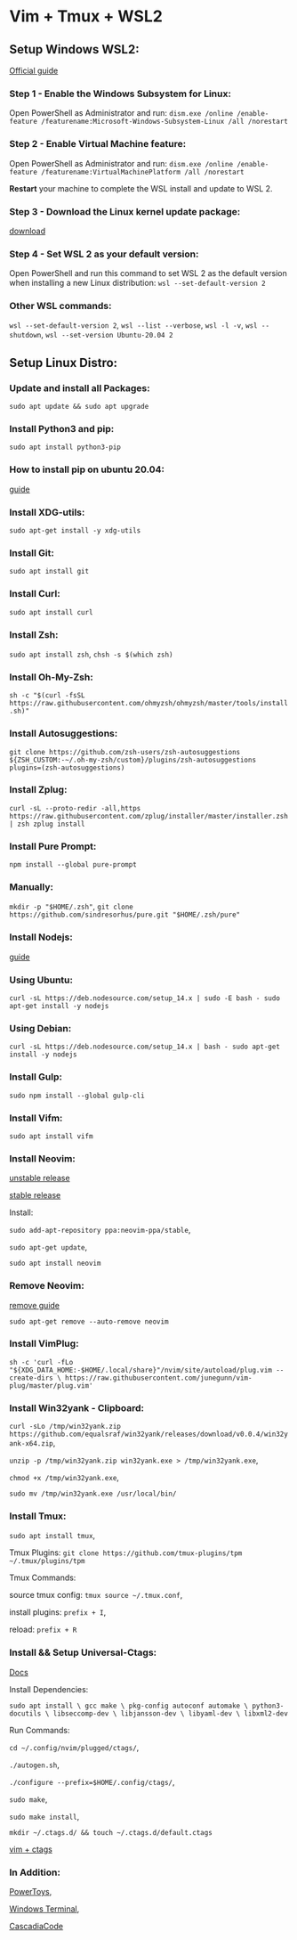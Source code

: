 # Vim + Tmux + WSL2

## Setup Windows WSL2:
[Official guide](https://docs.microsoft.com/en-us/windows/wsl/install-win10
)

### Step 1 - Enable the Windows Subsystem for Linux:
Open PowerShell as Administrator and run:
`dism.exe /online /enable-feature /featurename:Microsoft-Windows-Subsystem-Linux
/all /norestart`

### Step 2 - Enable Virtual Machine feature:
Open PowerShell as Administrator and run:
`dism.exe /online /enable-feature /featurename:VirtualMachinePlatform /all
/norestart`

**Restart** your machine to complete the WSL install and update to WSL 2.

### Step 3 - Download the Linux kernel update package:
[download](https://wslstorestorage.blob.core.windows.net/wslblob/wsl_update_x64.msi)

### Step 4 - Set WSL 2 as your default version:
Open PowerShell and run this command to set WSL 2 as the default version when
installing a new Linux distribution:
`wsl --set-default-version 2`

### Other WSL commands:
`wsl --set-default-version 2`, `wsl --list --verbose`, `wsl -l -v`, `wsl --shutdown`, `wsl --set-version Ubuntu-20.04 2`

## Setup Linux Distro:

### Update and install all Packages:
`sudo apt update && sudo apt upgrade`

### Install Python3 and pip:
`sudo apt install python3-pip`

### How to install pip on ubuntu 20.04:
[guide](https://linuxize.com/post/how-to-install-pip-on-ubuntu-20.04/)

### Install XDG-utils:
`sudo apt-get install -y xdg-utils`

### Install Git:
`sudo apt install git`

### Install Curl:
`sudo apt install curl`

### Install Zsh:
`sudo apt install zsh`,
`chsh -s $(which zsh)`

### Install Oh-My-Zsh:
`sh -c "$(curl -fsSL https://raw.githubusercontent.com/ohmyzsh/ohmyzsh/master/tools/install.sh)"`

### Install Autosuggestions:
`git clone https://github.com/zsh-users/zsh-autosuggestions ${ZSH_CUSTOM:-~/.oh-my-zsh/custom}/plugins/zsh-autosuggestions
plugins=(zsh-autosuggestions)`

### Install Zplug:
`curl -sL --proto-redir -all,https https://raw.githubusercontent.com/zplug/installer/master/installer.zsh | zsh
zplug install`

### Install Pure Prompt:
`npm install --global pure-prompt`

### Manually:
`mkdir -p "$HOME/.zsh"`, `git clone https://github.com/sindresorhus/pure.git "$HOME/.zsh/pure"`

### Install Nodejs:
[guide](https://github.com/nodesource/distributions/blob/master/README.md)

### Using Ubuntu:
`curl -sL https://deb.nodesource.com/setup_14.x | sudo -E bash -
sudo apt-get install -y nodejs`

### Using Debian:
`curl -sL https://deb.nodesource.com/setup_14.x | bash -
sudo apt-get install -y nodejs`

### Install Gulp:
`sudo npm install --global gulp-cli`

### Install Vifm:
`sudo apt install vifm`

### Install Neovim:
[unstable release](https://launchpad.net/~neovim-ppa/+archive/ubuntu/unstable)

[stable release](https://launchpad.net/~neovim-ppa/+archive/ubuntu/stable)

Install:

`sudo add-apt-repository ppa:neovim-ppa/stable`,

`sudo apt-get update`,

`sudo apt install neovim`

### Remove Neovim:

[remove guide](https://installlion.com/debian/stretch/main/n/neovim/uninstall/index.html)

`sudo apt-get remove --auto-remove neovim`

### Install VimPlug:

`sh -c 'curl -fLo "${XDG_DATA_HOME:-$HOME/.local/share}"/nvim/site/autoload/plug.vim --create-dirs \
       https://raw.githubusercontent.com/junegunn/vim-plug/master/plug.vim'`
       
### Install Win32yank - Clipboard:

`curl -sLo /tmp/win32yank.zip https://github.com/equalsraf/win32yank/releases/download/v0.0.4/win32yank-x64.zip`,

`unzip -p /tmp/win32yank.zip win32yank.exe > /tmp/win32yank.exe`,

`chmod +x /tmp/win32yank.exe`,

`sudo mv /tmp/win32yank.exe /usr/local/bin/`

### Install Tmux:

`sudo apt install tmux`,

Tmux Plugins:
`git clone https://github.com/tmux-plugins/tpm ~/.tmux/plugins/tpm`

Tmux Commands:

source tmux config: `tmux source ~/.tmux.conf`,

install plugins: `prefix + I`,

reload: `prefix + R`

### Install && Setup Universal-Ctags:

[Docs](https://github.com/universal-ctags/ctags/blob/master/docs/autotools.rst)

Install Dependencies:

`sudo apt install \
    gcc make \
    pkg-config autoconf automake \
    python3-docutils \
    libseccomp-dev \
    libjansson-dev \
    libyaml-dev \
    libxml2-dev`
    
Run Commands:

`cd ~/.config/nvim/plugged/ctags/`,

`./autogen.sh`,

`./configure --prefix=$HOME/.config/ctags/`,

`sudo make`,

`sudo make install`,

`mkdir ~/.ctags.d/ && touch ~/.ctags.d/default.ctags`

[vim + ctags](https://kulkarniamit.github.io/whatwhyhow/howto/use-vim-ctags.html)

### In Addition:
[PowerToys](https://github.com/microsoft/PowerToys/releases/),

[Windows Terminal](https://github.com/microsoft/terminal/releases),

[CascadiaCode](https://github.com/ryanoasis/nerd-fonts/tree/master/patched-fonts/CascadiaCode)
